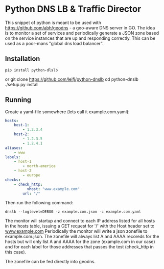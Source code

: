 Python DNS LB & Traffic Director
================================

This snippet of python is meant to be used with https://github.com/abh/geodns - a geo-aware
DNS server in GO. The idea is to monitor a set of services and periodically generate a JSON
zone based on the service instances that are up and responding correctly. This can be used
as a poor-mans "global dns load balancer".

Installation
------------

	pip install python-dlslb

or 
	git clone https://github.com/leifj/python-dnslb
	cd python-dnslb
	./setup.py install


Running
-------

Create a yaml-file somewhere (lets call it example.com.yaml):

```yaml
hosts:
	host-1:
		- 1.2.3.4
	host-2:
		- 1.2.3.5
		- 1.2.4.1
aliases:
	- www
labels:
	- host-1
		- north-america
	- host-2
		- europe
checks:
	- check_http:
		  vhost: "www.example.com"
		url: "/"
```

Then run the following command:

	dnslb --loglevel=DEBUG -z example.com.json -c example.com.yaml

The monitor will startup and connect to each IP address listed for all hosts in the
hosts table, issuing a GET request for '/' with the Host header set to www.example.com
Periodically the monitor will write a json zonefile to example.com.json. The zonefile
will always list A and AAAA recoreds for the hosts but will only list A and AAAA for
the zone (example.com in our case) and for each label for those addresses that passes
the test (check_http in this case).

The zonefile can be fed directly into geodns.

